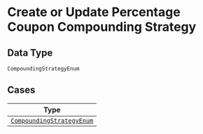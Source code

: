 
# Create or Update Percentage Coupon Compounding Strategy

## Data Type

`CompoundingStrategyEnum`

## Cases

| Type |
|  --- |
| [`CompoundingStrategyEnum`](../../../doc/models/compounding-strategy-enum.md) |

